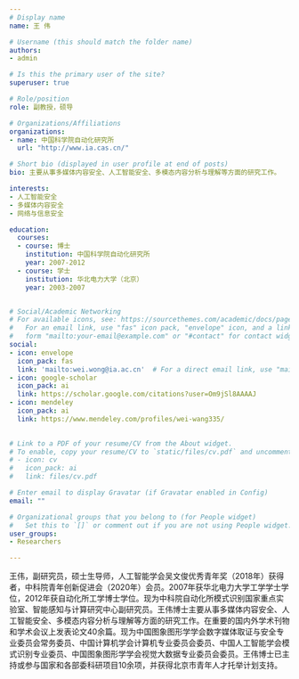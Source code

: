 ```yaml
---
# Display name
name: 王 伟

# Username (this should match the folder name)
authors:
- admin

# Is this the primary user of the site?
superuser: true

# Role/position
role: 副教授，硕导

# Organizations/Affiliations
organizations:
- name: 中国科学院自动化研究所
  url: "http://www.ia.cas.cn/"

# Short bio (displayed in user profile at end of posts)
bio: 主要从事多媒体内容安全、人工智能安全、多模态内容分析与理解等方面的研究工作。

interests:
- 人工智能安全
- 多媒体内容安全
- 网络与信息安全

education:
  courses:
  - course: 博士
    institution: 中国科学院自动化研究所
    year: 2007-2012
  - course: 学士
    institution: 华北电力大学（北京）
    year: 2003-2007


# Social/Academic Networking
# For available icons, see: https://sourcethemes.com/academic/docs/page-builder/#icons
#   For an email link, use "fas" icon pack, "envelope" icon, and a link in the
#   form "mailto:your-email@example.com" or "#contact" for contact widget.
social:
- icon: envelope
  icon_pack: fas
  link: 'mailto:wei.wong@ia.ac.cn'  # For a direct email link, use "mailto:test@example.org".
- icon: google-scholar
  icon_pack: ai
  link: https://scholar.google.com/citations?user=Om9jSl8AAAAJ
- icon: mendeley
  icon_pack: ai
  link: https://www.mendeley.com/profiles/wei-wang335/
  

# Link to a PDF of your resume/CV from the About widget.
# To enable, copy your resume/CV to `static/files/cv.pdf` and uncomment the lines below.
# - icon: cv
#   icon_pack: ai
#   link: files/cv.pdf

# Enter email to display Gravatar (if Gravatar enabled in Config)
email: ""

# Organizational groups that you belong to (for People widget)
#   Set this to `[]` or comment out if you are not using People widget.
user_groups:
- Researchers

---
```


王伟，副研究员，硕士生导师，人工智能学会吴文俊优秀青年奖（2018年）获得者，中科院青年创新促进会（2020年）会员。2007年获华北电力大学工学学士学位，2012年获自动化所工学博士学位。现为中科院自动化所模式识别国家重点实验室、智能感知与计算研究中心副研究员。王伟博士主要从事多媒体内容安全、人工智能安全、多模态内容分析与理解等方面的研究工作。在重要的国内外学术刊物和学术会议上发表论文40余篇。现为中国图象图形学学会数字媒体取证与安全专业委员会常务委员、中国计算机学会计算机专业委员会委员、中国人工智能学会模式识别专业委员、中国图象图形学学会视觉大数据专业委员会委员。王伟博士已主持或参与国家和各部委科研项目10余项，并获得北京市青年人才托举计划支持。
